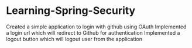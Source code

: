 # Learning-Spring-Security
Created a simple application to login with github using OAuth 
Implemented a login url which will redirect to Github for authentication
Implemented a logout button which will logout user from the application
